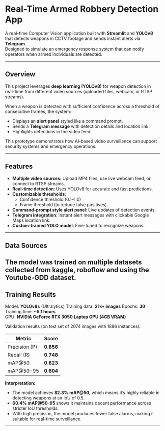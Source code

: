 # Real-Time Armed Robbery Detection App

A real-time Computer Vision application built with **Streamlit** and **YOLOv8** that detects weapons in CCTV footage and sends instant alerts via **Telegram**.  
Designed to simulate an emergency response system that can notify operators when armed individuals are detected.

---

## Overview

This project leverages **deep learning (YOLOv8)** for weapon detection in real-time from different video sources (uploaded files, webcam, or RTSP streams).  

When a weapon is detected with sufficient confidence across a threshold of consecutive frames, the system:  
- Displays an **alert panel** styled like a command prompt.  
- Sends a **Telegram message** with detection details and location link.  
- Highlights detections in the video feed.  

This prototype demonstrates how AI-based video surveillance can support security systems and emergency operations.

---

## Features

- **Multiple video sources**: Upload MP4 files, use live webcam feed, or connect to RTSP streams.  
- **Real-time detection**: Uses YOLOv8 for accurate and fast predictions.  
- **Customizable thresholds**:  
  - Confidence threshold (0.1–1.0)  
  - Frame threshold (to reduce false positives).  
- **Command-prompt style alert panel**: Live updates of detection events.  
- **Telegram integration**: Instant alert messages with clickable Google Maps location link.  
- **Custom-trained YOLO model**: Fine-tuned to recognize weapons.  

---

## Data Sources

The model was trained on multiple datasets collected from kaggle, roboflow and using the Youtube-GDD dataset.
---

## Training Results

Model: **YOLOv8s** (Ultralytics)
Training data: **21k+ images**
Epochs: **30**  
Training time: **~5.1 hours**  
GPU: **NVIDIA GeForce RTX 3050 Laptop GPU (4GB VRAM)**  

Validation results (on test set of 2074 images with 1886 instances):  

| Metric   | Score |
|----------|-------|
| Precision (P) | **0.856** |
| Recall (R)    | **0.748** |
| mAP@50        | **0.823** |
| mAP@50-95     | **0.604** |

**Interpretation:**  
- The model achieves **82.3% mAP@50**, which means it’s highly reliable in detecting weapons at an IoU of 0.5.  
- **60.4% mAP@50-95** shows it maintains decent performance across stricter IoU thresholds.  
- With high precision, the model produces fewer false alarms, making it suitable for real-time surveillance.  

---
